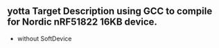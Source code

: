 ## yotta Target Description using GCC to compile for Nordic nRF51822 16KB device.
- without SoftDevice

